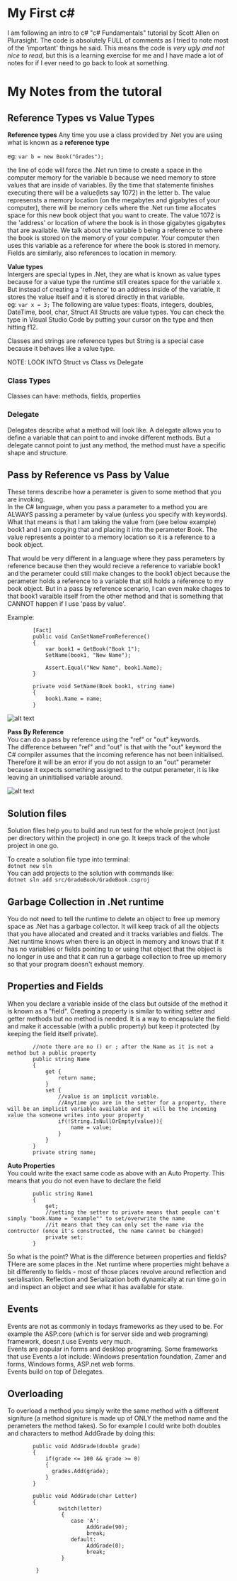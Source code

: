 # My First c#

I am following an intro to c# "c# Fundamentals" tutorial by Scott Allen on Plurasight.
The code is absolutely FULL of comments as I tried to note most of the 'important' things he said. This means the code is _very ugly and not nice to read_, but this is a learning exercise for me and I have made a lot of notes for if I ever need to go back to look at something. 


# My Notes from the tutoral  
## Reference Types vs Value Types

**Reference types**
Any time you use a class provided by .Net you are using what is known as a **reference type**  

eg: `var b = new Book("Grades");`  

the line of code will force the .Net run time to create a space in the computer memory for the variable b because we need memory to store values that are inside of variables. By the time that statemente finishes executing there will be a value(lets say 1072) in the letter b. The value represensts a memory location (on the megabytes and gigabytes of your computer), there will be memory cells where the .Net run time allocates space for this new book object that you want to create. The value 1072 is the 'address' or location of where the book is in those gigabytes gigabytes that are available. We talk about the variable b being a reference to where the book is stored on the memory of your computer. Your computer then uses this variable as a reference for where the book is stored in memory.  
Fields are similarly, also references to location in memory.  

**Value types**  
Intergers are special types in .Net, they are what is known as value types because for a value type the runtime still creates space for the variable x. But instead of creating a 'refrence' to an address inside of the variable, it stores the value itself and it is stored directly in that variable.  
eg: `var x = 3;`
The following are value types: floats, integers, doubles, DateTime, bool, char, Struct
All Structs are value types. You can check the type in Visual Studio Code by putting your cursor on the type and then hitting f12.  

Classes and strings are reference types but String is a special case because it behaves like a value type.

NOTE: LOOK INTO Struct vs Class vs Delegate

### Class Types
Classes can have: methods, fields, properties

### Delegate
Delegates describe what a method will look like. 
A delegate allows you to define a variable that can point to and invoke different methods. But a delegate cannot point to just any method, the method must have a specific shape and structure.

## Pass by Reference vs Pass by Value  

These terms describe how a perameter is given to some method that you are invoking.  
In the C# language, when you pass a parameter to a method you are ALWAYS passing a perameter by value (unless you specify with keywords). What that means is that I am taking the value from (see below example) book1 and I am copying that and placing it into the perameter Book. The value represents a pointer to a memory location so it is a reference to a book object.  

That would be very different in a language where they pass perameters by reference because then they would recieve a reference to variable book1 and the perameter could still make changes to the book1 object because the perameter holds a reference to a variable that still holds a reference to my book object. But in a pass by reference scenario, I can even make chages to that book1 varaible itself from the other method and that is something that CANNOT happen if I use 'pass by value'.

Example:  
```
        [Fact]
        public void CanSetNameFromReference()
        {
            var book1 = GetBook("Book 1");
            SetName(book1, "New Name");

            Assert.Equal("New Name", book1.Name);
        }

        private void SetName(Book book1, string name)
        {
            book1.Name = name;
        }
  ```
        
![alt text](https://github.com/Emma-Belg/first-c-sharp/blob/master/CSharpIsPassByValue.png "CSharpUsesPassByValue")

**Pass By Reference**  
You can do a pass by reference using the "ref" or "out" keywords.  
The difference between "ref" and "out" is that with the "out" keyword the C# compiler assumes that the incoming reference has not been initialised. Therefore it will be an error if you do not assign to an "out" perameter because it expects something assigned to the output perameter, it is like leaving an uninitialised variable around.

![alt text](CSharpCanPassByReference.png "CSharpCanPassByReference")




## Solution files  

Solution files help you to build and run test for the whole project (not just per directory within the project) in one go. It keeps track of the whole project in one go. 

To create a solution file type into terminal:  
`dotnet new sln`  
You can add projects to the solution with commands like:  
`dotnet sln add src/GradeBook/GradeBook.csproj`  


## Garbage Collection in .Net runtime

You do not need to tell the runtime to delete an object to free up memory space as .Net has a garbage collector. It will keep track of all the objects that you have allocated and created and it tracks variables and fields. The .Net runtime knows when there is an object in memory and knows that if it has no variables or fields pointing to or using that object that the object is no longer in use and that it can run a garbage collection to free up memory so that your program doesn't exhaust memory.   

## Properties and Fields  

When you declare a variable inside of the class but outside of the method it is known as a "field".
Creating a property is similar to writing setter and getter methods but no method is needed.
It is a way to encapsulate the field and make it accessable (with a public property) but keep it protected (by keeping the field itself private).  

```
        //note there are no () or ; after the Name as it is not a method but a public property
        public string Name
        {
            get {
                return name;
            }
            set {
                //value is an implicit variable. 
                //Anytime you are in the setter for a property, there will be an implicit variable available and it will be the incoming value tha someone writes into your property 
                if(!String.IsNullOrEmpty(value)){
                    name = value;
                }
            }
        }
        private string name;  
```

**Auto Properties**  
You could write the exact same code as above with an Auto Property. This means that you do not even have to declare the field

```
        public string Name1
        {
            get;
            //setting the setter to private means that people can't simply "book.Name = "example"" to set/overwrite the name
            //it means that they can only set the name via the contructor (once it's constructed, the name cannot be changed)
            private set;
        }  
```
So what is the point? What is the difference between properties and fields?
THere are some places in the .Net runtime where properties might behave a bit differently to fields - most of those places revolve around reflection and serialisation. Reflection and Serialization both dynamically at run time go in and inspect an object and see what it has available for state.  


## Events  

Events are not as commonly in todays frameworks as they used to be. For example the ASP.core (which is for server side and web programing) framework, doesn,t use Events very much.  
Events are popular in forms and desktop programing. Some frameworks that use Events a lot include: Windows presentation foundation, Zamer and forms, Windows forms, ASP.net web forms.  
Events build on top of Delegates.  


## Overloading
To overload a method you simply write the same method with a different signiture (a method signiture is made up of ONLY the  method name and the perameters the method takes).
So for example I could write both doubles and characters to method AddGrade by doing this:

```
        public void AddGrade(double grade)
        {
            if(grade <= 100 && grade >= 0)
            {
              grades.Add(grade);  
            }
        }
        
        public void AddGrade(char Letter)
        {
                switch(letter)
                 {
                    case 'A':
                         AddGrade(90);
                         break;
                    default:
                         AddGrade(0);
                         break;
                 }

         }
        
```

        
